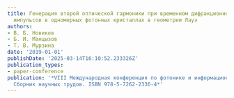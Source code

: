 ```yaml
---
title: Генерация второй оптической гармоники при временном дифракционном делении лазерных
  импульсов в одномерных фотонных кристаллах в геометрии Лауэ
authors:
- В. Б. Новиков
- Б. И. Манцызов
- Т. В. Мурзина
date: '2019-01-01'
publishDate: '2025-03-14T16:10:52.233326Z'
publication_types:
- paper-conference
publication: '*VIII Международная конференция по фотонике и информационной оптике
  Сборник научных трудов. ISBN 978-5-7262-2336-4*'
---
```

